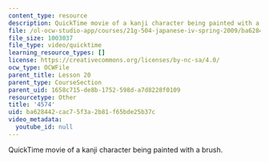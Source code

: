```yaml
---
content_type: resource
description: QuickTime movie of a kanji character being painted with a brush.
file: /ol-ocw-studio-app/courses/21g-504-japanese-iv-spring-2009/ba628442cac75f3a2b81f65bde25b37c_4574.mov
file_size: 1003037
file_type: video/quicktime
learning_resource_types: []
license: https://creativecommons.org/licenses/by-nc-sa/4.0/
ocw_type: OCWFile
parent_title: Lesson 20
parent_type: CourseSection
parent_uid: 1658c715-de8b-1752-598d-a7d8228f0109
resourcetype: Other
title: '4574'
uid: ba628442-cac7-5f3a-2b81-f65bde25b37c
video_metadata:
  youtube_id: null
---
```

QuickTime movie of a kanji character being painted with a brush.